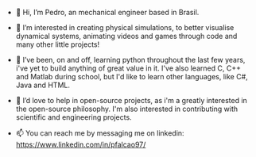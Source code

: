 - 👋 Hi, I’m Pedro, an mechanical engineer based in Brasil.

- 👀 I’m interested in creating physical simulations, to better visualise dynamical systems, animating videos and games through code and many other little projects!

- 🌱 I’ve been, on and off, learning python throughout the last few years, i've yet to build anything of great value in it. I've also learned C, C++ and Matlab during school, but 
I'd like to learn other languages, like C#, Java and HTML.

- 💞️ I’d love to help in open-source projects, as i'm a greatly interested in the open-source philosophy. I'm also interested in contributing with scientific and engineering projects.

- 📫 You can reach me by messaging me on linkedin: https://www.linkedin.com/in/pfalcao97/

